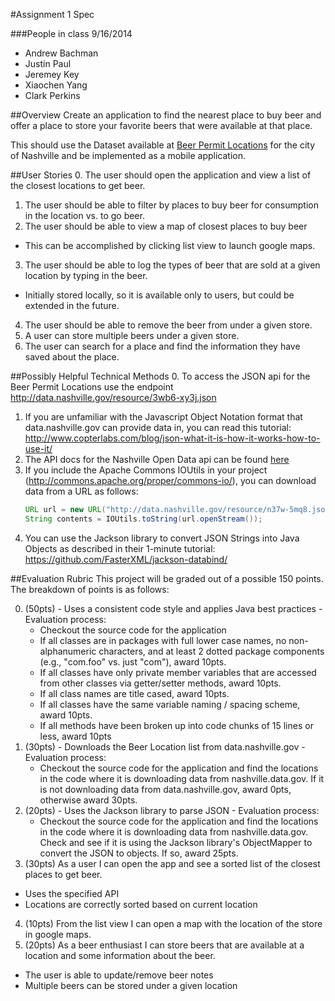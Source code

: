 #Assignment 1 Spec

###People in class 9/16/2014
- Andrew Bachman
- Justin Paul
- Jeremey Key
- Xiaochen Yang
- Clark Perkins

##Overview
Create an application to find the nearest place to buy beer and offer a place to
store your favorite beers that were available at that place.

This should use the Dataset available at <a href="https://data.nashville.gov/dataset/Beer-Permit-Locations/3wb6-xy3j">
Beer Permit Locations</a> for the city of Nashville and be implemented as a mobile application.

##User Stories
0. The user should open the application and view a list of the closest locations to get beer.
1. The user should be able to filter by places to buy beer for consumption in the location vs. to go beer.
2. The user should be able to view a map of closest places to buy beer
  - This can be accomplished by clicking list view to launch google maps.
3. The user should be able to log the types of beer that are sold at a given location by typing in the beer.
  - Initially stored locally, so it is available only to users, but could be extended in the future.
4. The user should be able to remove the beer from under a given store.
5. A user can store multiple beers under a given store.
6. The user can search for a place and find the information they have saved about the place.

##Possibly Helpful Technical Methods
0. To access the JSON api for the Beer Permit Locations use the endpoint <a href="http://data.nashville.gov/resource/3wb6-xy3j.json">http://data.nashville.gov/resource/3wb6-xy3j.json</a>
1. If you are unfamiliar with the Javascript Object Notation format that data.nashville.gov
   can provide data in, you can read this tutorial:
   http://www.copterlabs.com/blog/json-what-it-is-how-it-works-how-to-use-it/
2. The API docs for the Nashville Open Data api can be found <a href="http://dev.socrata.com/docs/filtering.html">here</a>
3. If you include the Apache Commons IOUtils in your project (http://commons.apache.org/proper/commons-io/),
   you can download data from a URL as follows:
   ```java
   URL url = new URL("http://data.nashville.gov/resource/n37w-5mq8.json");
   String contents = IOUtils.toString(url.openStream());
   ```
4. You can use the Jackson library to convert JSON Strings into Java Objects as
   described in their 1-minute tutorial: https://github.com/FasterXML/jackson-databind/

##Evaluation Rubric
This project will be graded out of a possible 150 points. The breakdown of points is as follows:

0. (50pts) - Uses a consistent code style and applies Java best practices - Evaluation process:
   - Checkout the source code for the application
   - If all classes are in packages with full lower case names, no non-alphanumeric
     characters, and at least 2 dotted package components (e.g., "com.foo" vs. just "com"),
     award 10pts.
   - If all classes have only private member variables that are accessed from other classes
     via getter/setter methods, award 10pts.
   - If all class names are title cased, award 10pts.
   - If all classes have the same variable naming / spacing scheme, award 10pts.
   - If all methods have been broken up into code chunks of 15 lines or less, award
     10pts
1. (30pts) - Downloads the Beer Location list from data.nashville.gov - Evaluation process:
   - Checkout the source code for the application and find the locations in the code
      where it is downloading data from nashville.data.gov. If it is not downloading
      data from data.nashville.gov, award 0pts, otherwise award 30pts.
2. (20pts) - Uses the Jackson library to parse JSON - Evaluation process:
   - Checkout the source code for the application and find the locations in the code
      where it is downloading data from nashville.data.gov. Check and see if it is
     using the Jackson library's ObjectMapper to convert the JSON to objects. If so,
     award 25pts.
3. (30pts) As a user I can open the app and see a sorted list of the closest places to get beer.
  - Uses the specified API
  - Locations are correctly sorted based on current location
4. (10pts) From the list view I can open a map with the location of the store in google maps.
5. (20pts) As a beer enthusiast I can store beers that are available at a location and some information about the beer.
  - The user is able to update/remove beer notes
  - Multiple beers can be stored under a given location
